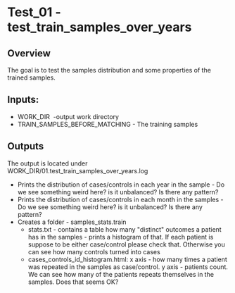 # Test_01 - test_train_samples_over_years
## Overview
The goal is to test the samples distribution and some properties of the trained samples.
 
## Inputs:
- WORK_DIR  -output work directory
- TRAIN_SAMPLES_BEFORE_MATCHING - The training samples

## Outputs
The output is located under WORK_DIR/01.test_train_samples_over_years.log

- Prints the distribution of cases/controls in each year in the sample - Do we see something weird here? is it unbalanced? Is there any pattern? 
- Prints the distribution of cases/controls in each month in the samples - Do we see something weird here? is it unbalanced? Is there any pattern? 
- Creates a folder - samples_stats.train
    - stats.txt - contains a table how many "distinct" outcomes a patient has in the samples - prints a histogram of that. If each patient is suppose to be either case/control please check that. Otherwise you can see how many controls turned into cases
    - cases_controls_id_histogram.html: x axis - how many times a patient was repeated in the samples as case/control. y axis - patients count. We can see how many of the patients repeats themselves in the samples. Does that seems OK?
